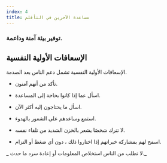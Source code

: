 ```yaml
---
index: 4
title: مساعدة الآخرين في التأقلم
---
```

### توفير بيئة آمنة وداعمة.

## الإسعافات الأولية النفسية

الإسعافات الأولية النفسية تشمل دعم الناس بعد الصدمة.

*   تأكد من أنهم آمنون.

*   اسأل عما إذا كانوا بحاجة إلى المساعدة.

*   اسأل ما يحتاجون إليه أكثر الآن.

*   استمع وساعدهم على الشعور بالهدوء.

*   لا تترك شخصًا يشعر بالحزن الشديد من تلقاء نفسه.

*   اسمح لهم بمشاركة خبراتهم إذا اختاروا ذلك ، دون أي ضغط أو التزام.

_ لا تطلب من الناس استخلاص المعلومات أو إعادة سرد ما حدث._